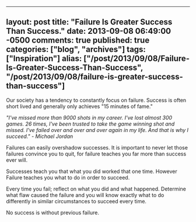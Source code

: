   ---
  layout: post
  title: "Failure Is Greater Success Than Success."
  date: 2013-09-08 06:49:00 -0500
  comments: true
  published: true
  categories: ["blog", "archives"]
  tags: ["Inspiration"]
  alias: ["/post/2013/09/08/Failure-Is-Greater-Success-Than-Success", "/post/2013/09/08/failure-is-greater-success-than-success"]
  ---
<!-- more -->
<p>Our society has a tendency to constantly focus on failure. Success is often short lived and generally only achieves "15 minutes of fame."</p>
<p><em>"I've missed more than 9000 shots in my career. I've lost almost 300 games. 26 times, I've been trusted to take the game winning shot and missed. I've failed over and over and over again in my life. And that is why I succeed." - Michael Jordan</em></p>
<p>Failures can easily overshadow successes. It is important to never let those failures convince you to quit, for failure teaches you far more than success ever will.</p>
<p>Successes teach you that what you did worked that one time. However Failure teaches you what to do in order to succeed.</p>
<p>Every time you fail; reflect on what you did and what happened. Determine what flaw caused the failure and you will know exactly what to do differently in similar circumstances to succeed every time.</p>
<p>No success is without previous failure.</p>
